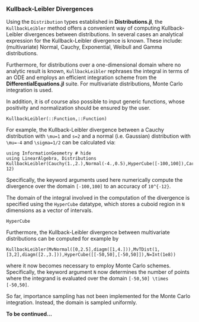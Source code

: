 


### Kullback-Leibler Divergences

Using the `Distribution` types established in **Distributions.jl**, the `KullbackLeibler` method offers a convenient way of computing Kullback-Leibler divergences between distributions. In several cases an analytical expression for the Kullback-Leibler divergence is known. These include: (multivariate) Normal, Cauchy, Exponential, Weibull and Gamma distributions.

Furthermore, for distributions over a one-dimensional domain where no analytic result is known, `KullbackLeibler` rephrases the integral in terms of an ODE and employs an efficient integration scheme from the **DifferentialEquations.jl** suite. For multivariate distributions, Monte Carlo integration is used.


In addition, it is of course also possible to input generic functions, whose positivity and normalization should be ensured by the user.
```@docs
KullbackLeibler(::Function,::Function)
```

For example, the Kullback-Leibler divergence between a Cauchy distribution with ``\mu=1`` and ``s=2`` and a normal (i.e. Gaussian) distribution with ``\mu=-4`` and ``\sigma=1/2`` can be calculated via:
```@example 2
using InformationGeometry # hide
using LinearAlgebra, Distributions
KullbackLeibler(Cauchy(1.,2.),Normal(-4.,0.5),HyperCube([-100,100]),Carlo=false,tol=1e-12)
```
Specifically, the keyword arguments used here numerically compute the divergence over the domain ``[-100,100]`` to an accuracy of ``10^{-12}``.

The domain of the integral involved in the computation of the divergence is specified using the `HyperCube` datatype, which stores a cuboid region in ``N`` dimensions as a vector of intervals.
```@docs
HyperCube
```

Furthermore, the Kullback-Leibler divergence between multivariate distributions can be computed for example by
```@example 2
KullbackLeibler(MvNormal([0,2.5],diagm([1,4.])),MvTDist(1,[3,2],diagm([2.,3.])),HyperCube([[-50,50],[-50,50]]),N=Int(1e8))
```
where it now becomes necessary to employ Monte Carlo schemes. Specifically, the keyword argument `N` now determines the number of points where the integrand is evaluated over the domain ``[-50,50] \times [-50,50]``.

So far, importance sampling has not been implemented for the Monte Carlo integration. Instead, the domain is sampled uniformly.

**To be continued...**
